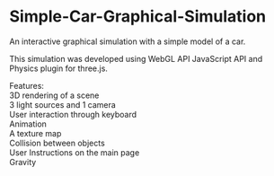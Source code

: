 # Simple-Car-Graphical-Simulation
An interactive graphical simulation with a simple model of a car.

This simulation was developed using WebGL API JavaScript API and Physics plugin for three.js. 

Features:  
3D rendering of a scene  
3 light sources and 1 camera  
User interaction through keyboard  
Animation  
A texture map  
Collision between objects  
User Instructions on the main page  
Gravity


